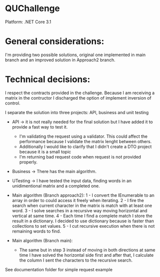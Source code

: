 # QUChallenge

Platform:
.NET Core 3.1

# General considerations:
I'm providing two possible solutions, original one implemented in main branch and an improved solution in Approach2 branch.

# Technical decisions:
I respect the contracts provided in the challenge.
Because I am receiving a matrix in the contructor I discharged the option of implement inversion of control.

I separate the solution into three projects: API, business and unit testing
- API -> it is not really needed for the final solution but I have added it to provide a fast way to test it.
  - I'm validating the request using a validator. This could affect the performance because I validate the matrix lenght between others.
  - Additionally I would like to clarify that I didn't create a DTO project because it is a small topic
  - I'm returning bad request code when request is not provided properly. 
- Business -> There has the main algorithm.
- UTesting -> I have tested the input data, finding words in an unidimentional matrix and a completed one.
 
- Main algorithm (Branch approach2):
  1 - I convert the IEnumerable to an array in order to could access it freely when iterating.
  2 - I fire the search when current character in the matrix is match with at least one word. 
  3 - I solve searches in a recursive way moving horizontal and vertical at same time.
  4 - Each time I find a complete match I store the result in a dictionary<string>. I decided to use dictionary because is faster than collections to set values.
  5 - I cut recursive execution when there is not remaining words to find.

- Main algorithm (Branch main):
  - The same but in step 3 instead of moving in both directions at same time I have solved the horizontal side first and after that, I calculate the column I sent the characters to the recursive search.
  
See documentation folder for simple request example
